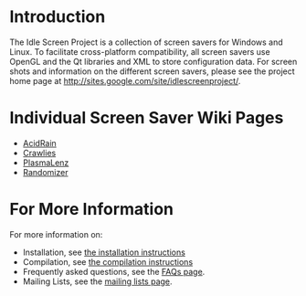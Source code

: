 # Introduction #

The Idle Screen Project is a collection of screen savers for Windows and Linux. To facilitate cross-platform compatibility, all screen savers use OpenGL and the Qt libraries and XML to store configuration data. For screen shots and information on the different screen savers, please see the project home page at http://sites.google.com/site/idlescreenproject/.

# Individual Screen Saver Wiki Pages #
  * [AcidRain](AcidRain.md)
  * [Crawlies](Crawlies.md)
  * [PlasmaLenz](PlasmaLenz.md)
  * [Randomizer](Randomizer.md)

# For More Information #

For more information on:
  * Installation, see [the installation instructions](Installation.md)
  * Compilation, see [the compilation instructions](Compilation.md)
  * Frequently asked questions, see the [FAQs page](FAQs.md).
  * Mailing Lists, see the [mailing lists page](MailingLists.md).